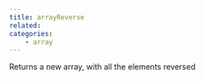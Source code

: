 ```yaml
---
title: arrayReverse
related:
categories:
    - array
---
```


Returns a new array, with all the elements reversed